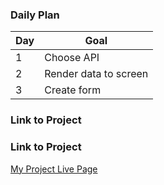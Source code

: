 ### Daily Plan

| Day | Goal                  |
| --- | --------------------- |
| 1   | Choose API            |
| 2   | Render data to screen |
| 3   | Create form           |

### Link to Project

### Link to Project

[My Project Live Page](https://www.google.com)
